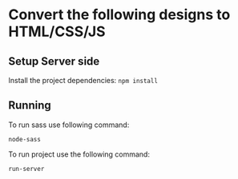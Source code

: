 # Convert the following designs to HTML/CSS/JS

## Setup Server side

Install the project dependencies:
`npm install`

## Running

To run sass use following command:

`node-sass`

To run project use the following command:

`run-server`